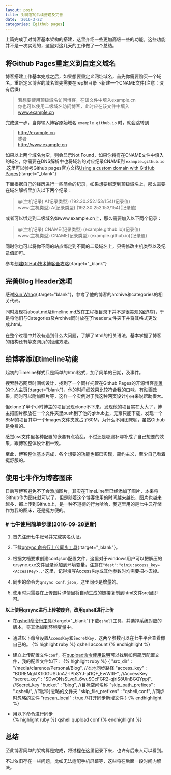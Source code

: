 ```yaml
---
layout: post
title: 对博客的后续搭建及完善
date: '2016-3-22'
categories: [github pages]
---
```


上篇完成了对博客基本架构的搭建，这里介绍一些更加高级一些的功能。这些功能并不是一次实现的，这里对这几天的工作做了一个总结。

## 将Github Pages重定义到自定义域名

博客搭建工作基本完成之后，如果想要重定义网址域名，首先你需要购买一个域名。重新定义博客的域名首先需要在rep根目录下新建一个CNAME文件(注意：没有后缀)

> 若想要使用顶级域名访问博客，在该文件中填入example.cn<br>
> 你也可以使用二级域名访问博客，此时应在该文件中填入 www.example.cn

完成这一步，当你输入博客原始域名 `example.github.io` 时，就会跳转到

> http://example.cn<br>
> 或者<br>
> http://www.example.cn

如果以上两个域名为空，则会显示Not Found，如果你持有在CNAME文件中填入的域名，你需要在DNS解析中也将域名的对应纪录CNAME到 `example.github.io` ,这里可以参考Github pages官方文档[Using a custom domain with GitHub Pages](https://help.github.com/articles/using-a-custom-domain-with-github-pages/){:target="_blank"}

下面根据自己的经历进行一些简单的纪录，如果想要绑定到顶级域名上，那么需要在域名解析里加入以下两个纪录：

> @(主机记录) A(记录类型) (192.30.252.153/154)(记录值)<br>
> www(主机类型) A(记录类型) (192.30.252.153/154)(记录值)

或者可以绑定到二级域名如www.example.cn上，那么需要加入以下两个记录：

> @(主机记录) CNAME(记录类型) (example.github.io)(记录值)<br>
> www(主机类型) CNAME(记录类型) (example.github.io)(记录值)

同时你也可以将你不同的站点绑定到不同的二级域名上，只需修改主机类型以及纪录值即可。

参考[创建GitHub技术博客全攻略](http://blog.csdn.net/renfufei/article/details/37725057){:target="_blank"}

## 完善Blog Header选项  

感谢[Kun Wang](http://quantumman.me/){:target="blank"}，参考了他的博客的archive和categories的相关代码。  

同时发现将about.md及timeline.md放在工程根目录下并不是很美观(强迫症)，于是将他们与Categories及Archive同时放在了header文件夹下并将其格式更改成.html。  

在整个过程中并没有遇到什么大问题，了解了html的相关语法，基本掌握了博客的结构还有静态网页的搭建方法。

## 给博客添加timeline功能  

起初的Timeline样式只是简单的html格式，加了简单的日期，及事件。  

搜索静态网页时间线设计，找到了一个同样托管在Github Pages的开源博客[袁勇的个人主页](http://yongyuan.name/cn/){:target="blank"}，他的时间线效果比较符合我的口味，有动画效果，同时可以附加照片等，这样一个实例对于我这种网页设计小白来说帮助很大。  

但clone了半个小时博主的项目发现clone不下来，发现他的项目实在太大了，博主把图片都放在一个文件夹里push到了他的github上，无奈只能下载，发现一个85M的项目其中一个Images文件夹就占了60M，为什么不用图床呢，虽然Github是免费的。  

感觉css文件里各种配置的嵌套有点凌乱，不过还是哪漏补哪补成了自己想要的效果，跟博客整体设计相一致。  

至此，博客整体基本完成，各个想要的功能也都已实现，简约主义，至少自己看着挺舒服的。  

## 使用七牛作为博客图床  
日后写博客避免不了会添加图片，其实在TimeLine里已经添加了图片，本来将Github作为图床就可以了，但是随着这个博客使用的时间越来越长，图片也越来越多，都上传到Github上，是一种不道德的行为哈哈，我这里用的是七牛云存储作为我的图床，还是挺方便的。

### # 七牛使用简单步骤(2016-09-28更新)

1. 首先注册七牛账号并完成实名认证。

2. 下载[qrsync 命令行上传同步工具](http://developer.qiniu.com/code/v6/tool/qrsync.html){:target="_blank"}。

3. 根据文档要求创建conf.json配置文件，这里对于windows用户可以把解压的qrsync.exe文件目录添加到环境变量，注意在`"dest":"qiniu:access_key=<AccessKey>.."`这里，记得填写AccessKey或其他参数时均需要把`<>`去掉。

4. 同步的命令为`qrsync conf.json`，这里同步是增量的。

5. 使用时只需要在上传图片详情里将自动生成的链接复制到html文件src里即可。  

**以上使用qrsync进行上传被废弃，改用qshell进行上传**  

- 在[qshell命令行工具](http://developer.qiniu.com/code/v6/tool/qshell.html){:target="_blank"}下载`qshell`工具，并选择系统对应的版本，将其添加到环境变量中。  

- 通过以下命令设置`AccessKey`和`SecretKey`，这两个参数可以在七牛平台查看你自己的。
{% highlight ruby %}
qshell account <AccessKey> <SecretKey>
{% endhighlight %}
- 建立上传配置文件`conf`，在[qupload命令使用说明](https://github.com/qiniu/qshell/wiki/qupload)可以找到如何简历配置文件，我的配置文件如下：
{% highlight ruby %}
{
	"src_dir"      :	"/media/clarence/Personal/Blog",      //本地同步路径
	"access_key"   :	"BOREMgktK1l0GUSUnAZ-lPbSYJ-j41QF_EwWItI-",   //AccessKey
	"secret_key"   :	"SDwONsSLvq1l_6wuSCcFGR2-qjriS8UlnBGQYppj",   //Secret_key
	"bucket"       :	"blog",                               //目标空间名称
	"skip_path_prefixes"	:	".qshell/",           //同步时忽略的文件夹
	"skip_file_prefixes"	:	"qshell,conf",        //同步时忽略的文件
	"rescan_local"          :	true                  //打开同步新增文件
}
{% endhighlight %}  
- 用以下命令进行同步  
{% highlight ruby %}
qshell qupload conf
{% endhighlight %}

## 总结  

至此博客简单的架构算是完成，将过程在这里记录下来，也许有后来人可以看到。

不过依旧存在一些问题，比如无法适配手机屏幕等，这些将在后面一段时间内解决。
